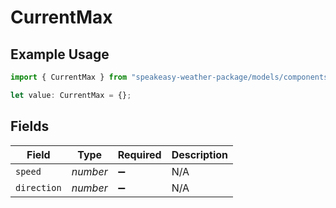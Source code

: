 # CurrentMax

## Example Usage

```typescript
import { CurrentMax } from "speakeasy-weather-package/models/components";

let value: CurrentMax = {};
```

## Fields

| Field              | Type               | Required           | Description        |
| ------------------ | ------------------ | ------------------ | ------------------ |
| `speed`            | *number*           | :heavy_minus_sign: | N/A                |
| `direction`        | *number*           | :heavy_minus_sign: | N/A                |